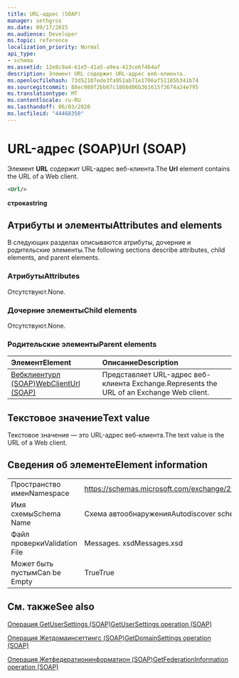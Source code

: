```yaml
---
title: URL-адрес (SOAP)
manager: sethgros
ms.date: 09/17/2015
ms.audience: Developer
ms.topic: reference
localization_priority: Normal
api_type:
- schema
ms.assetid: 12e8c9a4-61e5-41a5-a9ea-423ce6f464af
description: Элемент URL содержит URL-адрес веб-клиента.
ms.openlocfilehash: 73d52107ede3fa951ab71e1706af51185b341b74
ms.sourcegitcommit: 88ec988f2bb67c1866d06b361615f3674a24e795
ms.translationtype: MT
ms.contentlocale: ru-RU
ms.lasthandoff: 06/03/2020
ms.locfileid: "44468350"
---
```

# <a name="url-soap"></a><span data-ttu-id="6910a-103">URL-адрес (SOAP)</span><span class="sxs-lookup"><span data-stu-id="6910a-103">Url (SOAP)</span></span>

<span data-ttu-id="6910a-104">Элемент **URL** содержит URL-адрес веб-клиента.</span><span class="sxs-lookup"><span data-stu-id="6910a-104">The **Url** element contains the URL of a Web client.</span></span> 
  
```XML
<Url/>
```

 <span data-ttu-id="6910a-105">**строка**</span><span class="sxs-lookup"><span data-stu-id="6910a-105">**string**</span></span>
## <a name="attributes-and-elements"></a><span data-ttu-id="6910a-106">Атрибуты и элементы</span><span class="sxs-lookup"><span data-stu-id="6910a-106">Attributes and elements</span></span>

<span data-ttu-id="6910a-107">В следующих разделах описываются атрибуты, дочерние и родительские элементы.</span><span class="sxs-lookup"><span data-stu-id="6910a-107">The following sections describe attributes, child elements, and parent elements.</span></span>
  
### <a name="attributes"></a><span data-ttu-id="6910a-108">Атрибуты</span><span class="sxs-lookup"><span data-stu-id="6910a-108">Attributes</span></span>

<span data-ttu-id="6910a-109">Отсутствуют.</span><span class="sxs-lookup"><span data-stu-id="6910a-109">None.</span></span>
  
### <a name="child-elements"></a><span data-ttu-id="6910a-110">Дочерние элементы</span><span class="sxs-lookup"><span data-stu-id="6910a-110">Child elements</span></span>

<span data-ttu-id="6910a-111">Отсутствуют.</span><span class="sxs-lookup"><span data-stu-id="6910a-111">None.</span></span>
  
### <a name="parent-elements"></a><span data-ttu-id="6910a-112">Родительские элементы</span><span class="sxs-lookup"><span data-stu-id="6910a-112">Parent elements</span></span>

|<span data-ttu-id="6910a-113">**Элемент**</span><span class="sxs-lookup"><span data-stu-id="6910a-113">**Element**</span></span>|<span data-ttu-id="6910a-114">**Описание**</span><span class="sxs-lookup"><span data-stu-id="6910a-114">**Description**</span></span>|
|:-----|:-----|
|[<span data-ttu-id="6910a-115">Вебклиентурл (SOAP)</span><span class="sxs-lookup"><span data-stu-id="6910a-115">WebClientUrl (SOAP)</span></span>](webclienturl-soap.md) <br/> |<span data-ttu-id="6910a-116">Представляет URL-адрес веб-клиента Exchange.</span><span class="sxs-lookup"><span data-stu-id="6910a-116">Represents the URL of an Exchange Web client.</span></span>  <br/> |
   
## <a name="text-value"></a><span data-ttu-id="6910a-117">Текстовое значение</span><span class="sxs-lookup"><span data-stu-id="6910a-117">Text value</span></span>

<span data-ttu-id="6910a-118">Текстовое значение — это URL-адрес веб-клиента.</span><span class="sxs-lookup"><span data-stu-id="6910a-118">The text value is the URL of a Web client.</span></span>
  
## <a name="element-information"></a><span data-ttu-id="6910a-119">Сведения об элементе</span><span class="sxs-lookup"><span data-stu-id="6910a-119">Element information</span></span>

|||
|:-----|:-----|
|<span data-ttu-id="6910a-120">Пространство имен</span><span class="sxs-lookup"><span data-stu-id="6910a-120">Namespace</span></span>  <br/> |https://schemas.microsoft.com/exchange/2010/Autodiscover  <br/> |
|<span data-ttu-id="6910a-121">Имя схемы</span><span class="sxs-lookup"><span data-stu-id="6910a-121">Schema Name</span></span>  <br/> |<span data-ttu-id="6910a-122">Схема автообнаружения</span><span class="sxs-lookup"><span data-stu-id="6910a-122">Autodiscover schema</span></span>  <br/> |
|<span data-ttu-id="6910a-123">Файл проверки</span><span class="sxs-lookup"><span data-stu-id="6910a-123">Validation File</span></span>  <br/> |<span data-ttu-id="6910a-124">Messages. xsd</span><span class="sxs-lookup"><span data-stu-id="6910a-124">Messages.xsd</span></span>  <br/> |
|<span data-ttu-id="6910a-125">Может быть пустым</span><span class="sxs-lookup"><span data-stu-id="6910a-125">Can be Empty</span></span>  <br/> |<span data-ttu-id="6910a-126">True</span><span class="sxs-lookup"><span data-stu-id="6910a-126">True</span></span>  <br/> |
   
## <a name="see-also"></a><span data-ttu-id="6910a-127">См. также</span><span class="sxs-lookup"><span data-stu-id="6910a-127">See also</span></span>



[<span data-ttu-id="6910a-128">Операция GetUserSettings (SOAP)</span><span class="sxs-lookup"><span data-stu-id="6910a-128">GetUserSettings operation (SOAP)</span></span>](getusersettings-operation-soap.md)
  
[<span data-ttu-id="6910a-129">Операция Жетдомаинсеттингс (SOAP)</span><span class="sxs-lookup"><span data-stu-id="6910a-129">GetDomainSettings operation (SOAP)</span></span>](getdomainsettings-operation-soap.md)
  
[<span data-ttu-id="6910a-130">Операция Жетфедератионинформатион (SOAP)</span><span class="sxs-lookup"><span data-stu-id="6910a-130">GetFederationInformation operation (SOAP)</span></span>](getfederationinformation-operation-soap.md)

